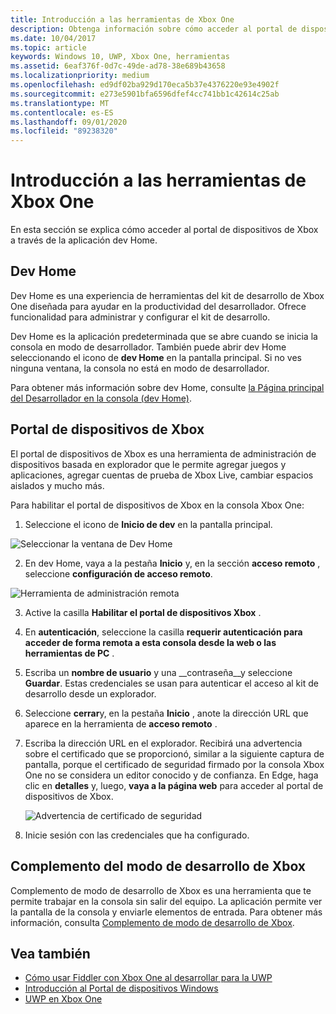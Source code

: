 ```yaml
---
title: Introducción a las herramientas de Xbox One
description: Obtenga información sobre cómo acceder al portal de dispositivos de Xbox One mediante la aplicación de dev Home en el kit de desarrollo de Xbox One.
ms.date: 10/04/2017
ms.topic: article
keywords: Windows 10, UWP, Xbox One, herramientas
ms.assetid: 6eaf376f-0d7c-49de-ad78-38e689b43658
ms.localizationpriority: medium
ms.openlocfilehash: ed9df02ba929d170eca5b37e4376220e93e4902f
ms.sourcegitcommit: e273e5901bfa6596dfef4cc741bb1c42614c25ab
ms.translationtype: MT
ms.contentlocale: es-ES
ms.lasthandoff: 09/01/2020
ms.locfileid: "89238320"
---
```

# <a name="introduction-to-xbox-one-tools"></a>Introducción a las herramientas de Xbox One

En esta sección se explica cómo acceder al portal de dispositivos de Xbox a través de la aplicación dev Home.

## <a name="dev-home"></a>Dev Home

Dev Home es una experiencia de herramientas del kit de desarrollo de Xbox One diseñada para ayudar en la productividad del desarrollador. Ofrece funcionalidad para administrar y configurar el kit de desarrollo.

Dev Home es la aplicación predeterminada que se abre cuando se inicia la consola en modo de desarrollador. También puede abrir dev Home seleccionando el icono de **dev Home** en la pantalla principal. Si no ves ninguna ventana, la consola no está en modo de desarrollador.

Para obtener más información sobre dev Home, consulte [la Página principal del Desarrollador en la consola (dev Home)](dev-home.md).

## <a name="xbox-device-portal"></a>Portal de dispositivos de Xbox
El portal de dispositivos de Xbox es una herramienta de administración de dispositivos basada en explorador que le permite agregar juegos y aplicaciones, agregar cuentas de prueba de Xbox Live, cambiar espacios aislados y mucho más.

Para habilitar el portal de dispositivos de Xbox en la consola Xbox One:

1. Seleccione el icono de **Inicio de dev** en la pantalla principal.

  ![Seleccionar la ventana de Dev Home](images/introduction-to-xbox-one-tools-1.png)

2. En dev Home, vaya a la pestaña **Inicio** y, en la sección **acceso remoto** , seleccione **configuración de acceso remoto**.

  ![Herramienta de administración remota](images/introduction-to-xbox-one-tools-2.png)

3. Active la casilla **Habilitar el portal de dispositivos Xbox** .

4. En **autenticación**, seleccione la casilla **requerir autenticación para acceder de forma remota a esta consola desde la web o las herramientas de PC** .

5. Escriba un **nombre de usuario** y una __contraseña__y seleccione **Guardar**. Estas credenciales se usan para autenticar el acceso al kit de desarrollo desde un explorador.

6. Seleccione **cerrar**y, en la pestaña **Inicio** , anote la dirección URL que aparece en la herramienta de **acceso remoto** .

7. Escriba la dirección URL en el explorador. Recibirá una advertencia sobre el certificado que se proporcionó, similar a la siguiente captura de pantalla, porque el certificado de seguridad firmado por la consola Xbox One no se considera un editor conocido y de confianza. En Edge, haga clic en **detalles** y, luego, **vaya a la página web** para acceder al portal de dispositivos de Xbox.

    ![Advertencia de certificado de seguridad](images/introduction-to-xbox-one-tools-3.png)

8. Inicie sesión con las credenciales que ha configurado.

## <a name="xbox-dev-mode-companion"></a>Complemento del modo de desarrollo de Xbox
Complemento de modo de desarrollo de Xbox es una herramienta que te permite trabajar en la consola sin salir del equipo. La aplicación permite ver la pantalla de la consola y enviarle elementos de entrada. Para obtener más información, consulta [Complemento de modo de desarrollo de Xbox](xbox-dev-mode-companion.md).

## <a name="see-also"></a>Vea también
- [Cómo usar Fiddler con Xbox One al desarrollar para la UWP](uwp-fiddler.md)
- [Introducción al Portal de dispositivos Windows](../debug-test-perf/device-portal.md)
- [UWP en Xbox One](index.md)